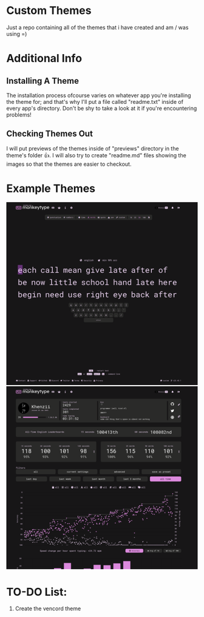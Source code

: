 # Custom Themes
Just a repo containing all of the themes that i have created and am / was using =)

# Additional Info
## Installing A Theme
The installation process ofcourse varies on whatever app you're installing the theme for; and that's why I'll put a file called "readme.txt" inside of every app's directory. Don't be shy to take a look at it if you're encountering problems!
## Checking Themes Out
I will put previews of the themes inside of "previews" directory in the theme's folder 👍. I will also try to create "readme.md" files showing the images so that the themes are easier to checkout.

# Example Themes
![A Example image should render here :P](https://raw.githubusercontent.com/Khenziii/custom-themes/master/monkeytype/previews/khenzii_dev_v1-0/2.png)
![A Example image should render here :vv](https://raw.githubusercontent.com/Khenziii/custom-themes/master/monkeytype/previews/khenzii_dev_v1-0/3.png)

# TO-DO List:
1. Create the vencord theme